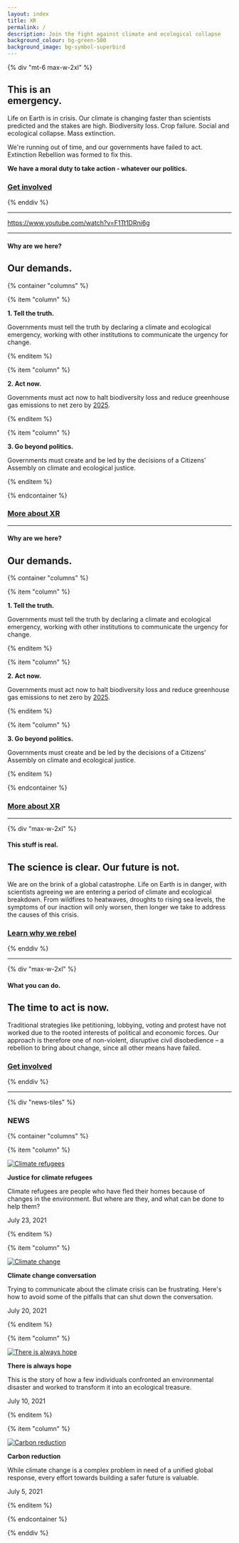 ```yaml
---
layout: index
title: XR
permalink: /
description: Join the fight against climate and ecological collapse
background_colour: bg-green-500
background_image: bg-symbol-superbird
---
```


{% div "mt-6 max-w-2xl" %}

## This is an <br>emergency.

Life on Earth is in crisis. Our climate is changing faster than scientists predicted and the stakes are high. Biodiversity loss. Crop failure. Social and ecological collapse. Mass extinction.

We're running out of time, and our governments have failed to act. Extinction Rebellion was formed to fix this.

**We have a moral duty to take action - whatever our politics.**

### [Get involved](/get-involved)

{% enddiv %}

- - -

https://www.youtube.com/watch?v=F1Tt1DRni6g

- - -

#### Why are we here?

## Our demands.

{% container "columns" %}

{% item "column" %}

**1. Tell the truth.**

Governments must tell the truth by declaring a climate and ecological emergency, working with other institutions to communicate the urgency for change.

{% enditem %}

{% item "column" %}

**2. Act now.**

Governments must act now to halt biodiversity loss and reduce greenhouse gas emissions to net zero by [2025](/donate).

{% enditem %}

{% item "column" %}

**3. Go beyond politics.**

Governments must create and be led by the decisions of a Citizens' Assembly on climate and ecological justice.

{% enditem %}

{% endcontainer %}

### [More about XR](/about-xr)

- - -

#### Why are we here?

## Our demands.

{% container "columns" %}

{% item "column" %}

**1. Tell the truth.**

Governments must tell the truth by declaring a climate and ecological emergency, working with other institutions to communicate the urgency for change.

{% enditem %}

{% item "column" %}

**2. Act now.**

Governments must act now to halt biodiversity loss and reduce greenhouse gas emissions to net zero by [2025](/donate).

{% enditem %}

{% item "column" %}

**3. Go beyond politics.**

Governments must create and be led by the decisions of a Citizens' Assembly on climate and ecological justice.

{% enditem %}

{% endcontainer %}

### [More about XR](/about-xr)

- - -

{% div "max-w-2xl" %}

#### This stuff is real.

## The science is clear. Our future is not.

We are on the brink of a global catastrophe. Life on Earth is in danger, with scientists agreeing we are entering a period of climate and ecological breakdown. From wildfires to heatwaves, droughts to rising sea levels, the symptoms of our inaction will only worsen, then longer we take to address the causes of this crisis.

### [Learn why we rebel](/why-rebel)

{% enddiv %}

- - -

{% div "max-w-2xl" %}

#### What you can do.

## The time to act is now.

Traditional strategies like petitioning, lobbying, voting and protest have not worked due to the rooted interests of political and economic forces. Our approach is therefore one of non-violent, disruptive civil disobedience – a rebellion to bring about change, since all other means have failed.

### [Get involved](/get-involved)

{% enddiv %}

- - -

{% div "news-tiles" %}

### NEWS

{% container "columns" %}

{% item "column" %}

[![Climate refugees](/images/news/news-1.jpg)](/news)

**Justice for climate refugees**

Climate refugees are people who have fled their homes because of changes in the environment. But where are they, and what can be done to help them?

July 23, 2021

{% enditem %}

{% item "column" %}

[![Climate change](/images/news/news-2.jpg)](/news)

**Climate change conversation**

Trying to communicate about the climate crisis can be frustrating. Here's how to avoid some of the pitfalls that can shut down the conversation.

July 20, 2021

{% enditem %}

{% item "column" %}

[![There is always hope](/images/news/news-3.jpg)](/news)

**There is always hope**

This is the story of how a few individuals confronted an environmental disaster and worked to transform it into an ecological treasure.

July 10, 2021

{% enditem %}

{% item "column" %}

[![Carbon reduction](/images/news/news-4.jpg)](/news)

**Carbon reduction**

While climate change is a complex problem in need of a unified global response, every effort towards building a safer future is valuable.

July 5, 2021

{% enditem %}

{% endcontainer %}

{% enddiv %}
